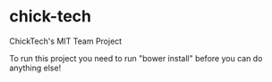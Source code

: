 # chick-tech
ChickTech's MIT Team Project

To run this project you need to run "bower install" before you can do anything else! 

